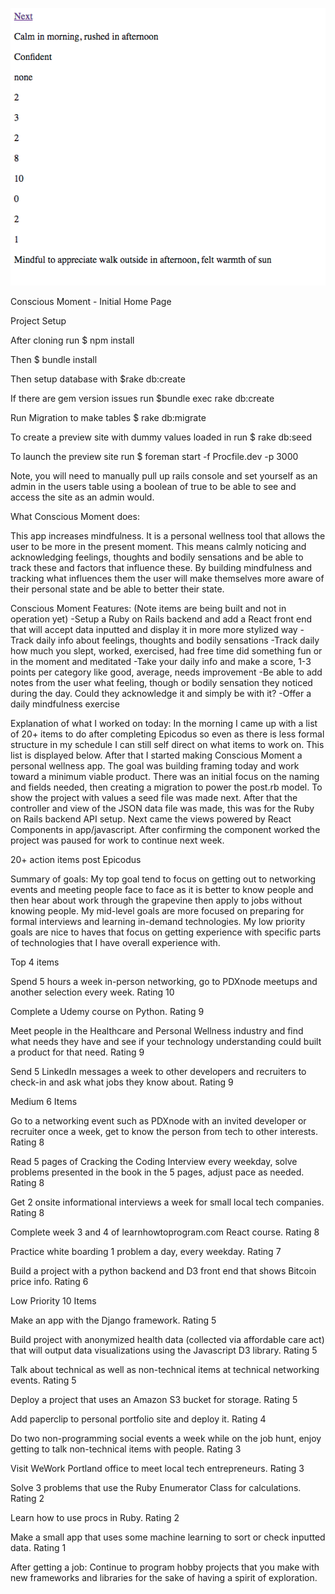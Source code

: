 ![Ticketing](/img/initial.png?raw=true "initial home page")

Conscious Moment - Initial Home Page

Project Setup

After cloning run $ npm install

Then $ bundle install

Then setup database with $rake db:create

If there are gem version issues run $bundle exec rake db:create

Run Migration to make tables $ rake db:migrate

To create a preview site with dummy values loaded in run $ rake db:seed

To launch the preview site run $ foreman start -f Procfile.dev -p 3000

Note, you will need to manually pull up rails console and set yourself as an admin in the users table using a boolean of true to be able to see and access the site as an admin would.

What Conscious Moment does:

This app increases mindfulness. It is a personal wellness tool that allows the user to be more in the present moment. This means calmly noticing and acknowledging feelings, thoughts and bodily sensations and be able to track these and factors that influence these. By building mindfulness and tracking what influences them the user will make themselves more aware of their personal state and be able to better their state.

Conscious Moment Features: (Note items are being built and not in operation yet)
-Setup a Ruby on Rails backend and add a React front end that will accept data inputted and display it in more more stylized way
-Track daily info about feelings, thoughts and bodily sensations
-Track daily how much you slept, worked, exercised, had free time did something fun or in the moment and meditated
-Take your daily info and make a score, 1-3 points per category like good, average, needs improvement
-Be able to add notes from the user what feeling, though or bodily sensation they noticed during the day. Could they acknowledge it and simply be with it?
-Offer a daily mindfulness exercise

Explanation of what I worked on today:
In the morning I came up with a list of 20+ items to do after completing Epicodus so even as there is less formal structure in my schedule I can still self direct on what items to work on. This list is displayed below. After that I started making Conscious Moment a personal wellness app. The goal was building framing today and work toward a minimum viable product. There was an initial focus on the naming and fields needed, then creating a migration to power the post.rb model. To show the project with values a seed file was made next. After that the controller and view of the JSON data file was made, this was for the Ruby on Rails backend API setup. Next came the views powered by React Components in app/javascript. After confirming the component worked the project was paused for work to continue next week.

20+ action items post Epicodus

Summary of goals: My top goal tend to focus on getting out to networking events and meeting people face to face as it is better to know people and then hear about work through the grapevine then apply to jobs without knowing people. My mid-level goals are more focused on preparing for formal interviews and learning in-demand technologies. My low priority goals are nice to haves that focus on getting experience with specific parts of technologies that I have overall experience with.

Top 4 items

Spend 5 hours a week in-person networking, go to PDXnode meetups and another selection every week. Rating 10

Complete a Udemy course on Python. Rating 9

Meet people in the Healthcare and Personal Wellness industry and find what needs they have and see if your technology understanding could built a product for that need. Rating 9

Send 5 LinkedIn messages a week to other developers and recruiters to check-in and ask what jobs they know about. Rating 9

Medium 6 Items

Go to a networking event such as PDXnode with an invited developer or recruiter once a week, get to know the person from tech to other interests. Rating 8

Read 5 pages of Cracking the Coding Interview every weekday, solve problems presented in the book in the 5 pages, adjust pace as needed. Rating 8

Get 2 onsite informational interviews a week for small local tech companies. Rating 8

Complete week 3 and 4 of learnhowtoprogram.com React course. Rating 8

Practice white boarding 1 problem a day, every weekday. Rating 7

Build a project with a python backend and D3 front end that shows Bitcoin price info. Rating 6

Low Priority 10 Items

Make an app with the Django framework. Rating 5

Build project with anonymized health data (collected via affordable care act) that will output data visualizations using the Javascript D3 library. Rating 5

Talk about technical as well as non-technical items at technical networking events. Rating 5

Deploy a project that uses an Amazon S3 bucket for storage. Rating 5

Add paperclip to personal portfolio site and deploy it. Rating 4

Do two non-programming social events a week while on the job hunt, enjoy getting to talk non-technical items with people. Rating 3

Visit WeWork Portland office to meet local tech entrepreneurs. Rating 3

Solve 3 problems that use the Ruby Enumerator Class for calculations. Rating 2

Learn how to use procs in Ruby. Rating 2

Make a small app that uses some machine learning to sort or check inputted data. Rating 1


After getting a job: Continue to program hobby projects that you make with new frameworks and libraries for the sake of having a spirit of exploration.
